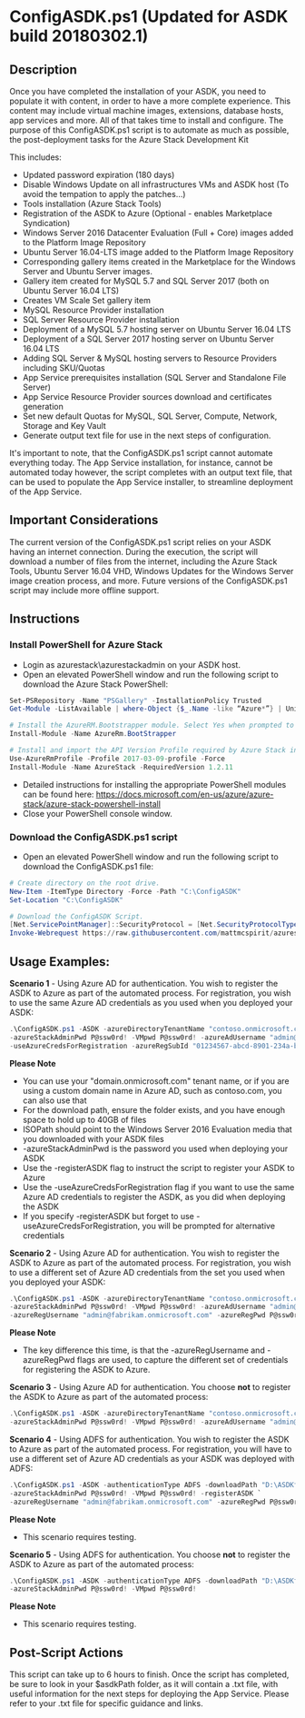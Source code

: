 ConfigASDK.ps1 (Updated for ASDK build 20180302.1)
==============
Description
-----------
Once you have completed the installation of your ASDK, you need to populate it with content, in order to have a more complete experience. This content may include
virtual machine images, extensions, database hosts, app services and more. All of that takes time to install and configure.
The purpose of this ConfigASDK.ps1 script is to automate as much as possible, the post-deployment tasks for the Azure Stack Development Kit

This includes:
* Updated password expiration (180 days)
* Disable Windows Update on all infrastructures VMs and ASDK host (To avoid the tempation to apply the patches...)
* Tools installation (Azure Stack Tools)
* Registration of the ASDK to Azure (Optional - enables Marketplace Syndication)
* Windows Server 2016 Datacenter Evaluation (Full + Core) images added to the Platform Image Repository
* Ubuntu Server 16.04-LTS image added to the Platform Image Repository
* Corresponding gallery items created in the Marketplace for the Windows Server and Ubuntu Server images.
* Gallery item created for MySQL 5.7 and SQL Server 2017 (both on Ubuntu Server 16.04 LTS)
* Creates VM Scale Set gallery item
* MySQL Resource Provider installation
* SQL Server Resource Provider installation
* Deployment of a MySQL 5.7 hosting server on Ubuntu Server 16.04 LTS
* Deployment of a SQL Server 2017 hosting server on Ubuntu Server 16.04 LTS
* Adding SQL Server & MySQL hosting servers to Resource Providers including SKU/Quotas
* App Service prerequisites installation (SQL Server and Standalone File Server)
* App Service Resource Provider sources download and certificates generation
* Set new default Quotas for MySQL, SQL Server, Compute, Network, Storage and Key Vault
* Generate output text file for use in the next steps of configuration.

It's important to note, that the ConfigASDK.ps1 script cannot automate everything today. The App Service installation, for instance, cannot be automated today
however, the script completes with an output text file, that can be used to populate the App Service installer, to streamline deployment of the App Service.

Important Considerations
------------
The current version of the ConfigASDK.ps1 script relies on your ASDK having an internet connection. During the execution, the script will download a number of
files from the internet, including the Azure Stack Tools, Ubuntu Server 16.04 VHD, Windows Updates for the Windows Server image creation process, and more. Future versions
of the ConfigASDK.ps1 script may include more offline support.

Instructions
------------
### Install PowerShell for Azure Stack ###

* Login as azurestack\azurestackadmin on your ASDK host.
* Open an elevated PowerShell window and run the following script to download the Azure Stack PowerShell:

```PowerShell
Set-PSRepository -Name "PSGallery" -InstallationPolicy Trusted
Get-Module -ListAvailable | where-Object {$_.Name -like “Azure*”} | Uninstall-Module

# Install the AzureRM.Bootstrapper module. Select Yes when prompted to install NuGet.
Install-Module -Name AzureRm.BootStrapper

# Install and import the API Version Profile required by Azure Stack into the current PowerShell session.
Use-AzureRmProfile -Profile 2017-03-09-profile -Force
Install-Module -Name AzureStack -RequiredVersion 1.2.11
```

* Detailed instructions for installing the appropriate PowerShell modules can be found here: https://docs.microsoft.com/en-us/azure/azure-stack/azure-stack-powershell-install
* Close your PowerShell console window.

### Download the ConfigASDK.ps1 script ###

* Open an elevated PowerShell window and run the following script to download the ConfigASDK.ps1 file:

```PowerShell
# Create directory on the root drive.
New-Item -ItemType Directory -Force -Path "C:\ConfigASDK"
Set-Location "C:\ConfigASDK"

# Download the ConfigASDK Script.
[Net.ServicePointManager]::SecurityProtocol = [Net.SecurityProtocolType]::Tls12
Invoke-Webrequest https://raw.githubusercontent.com/mattmcspirit/azurestack/master/deployment/ConfigASDK.ps1 -OutFile ConfigASDK.ps1
```

Usage Examples:
-------------

**Scenario 1** - Using Azure AD for authentication. You wish to register the ASDK to Azure as part of the automated process. For registration, you wish to use the same Azure AD credentials
as you used when you deployed your ASDK:

```PowerShell
.\ConfigASDK.ps1 -ASDK -azureDirectoryTenantName "contoso.onmicrosoft.com" -authenticationType AzureAD -downloadPath "D:\ASDKfiles" -ISOPath "D:\WS2016EVALISO.iso" `
-azureStackAdminPwd P@ssw0rd! -VMpwd P@ssw0rd! -azureAdUsername "admin@contoso.onmicrosoft.com" -azureAdPwd P@ssw0rd! -registerASDK `
-useAzureCredsForRegistration -azureRegSubId "01234567-abcd-8901-234a-bcde5678fghi"
```

**Please Note**
* You can use your "domain.onmicrosoft.com" tenant name, or if you are using a custom domain name in Azure AD, such as contoso.com, you can also use that
* For the download path, ensure the folder exists, and you have enough space to hold up to 40GB of files
* ISOPath should point to the Windows Server 2016 Evaluation media that you downloaded with your ASDK files
* -azureStackAdminPwd is the password you used when deploying your ASDK
* Use the -registerASDK flag to instruct the script to register your ASDK to Azure
* Use the -useAzureCredsForRegistration flag if you want to use the same Azure AD credentials to register the ASDK, as you did when deploying the ASDK
* If you specify -registerASDK but forget to use -useAzureCredsForRegistration, you will be prompted for alternative credentials

**Scenario 2** - Using Azure AD for authentication. You wish to register the ASDK to Azure as part of the automated process. For registration, you wish to use a different set of Azure AD credentials from the set you used when you deployed your ASDK:

```PowerShell
.\ConfigASDK.ps1 -ASDK -azureDirectoryTenantName "contoso.onmicrosoft.com" -authenticationType AzureAD -downloadPath "D:\ASDKfiles" -ISOPath "D:\WS2016EVALISO.iso" `
-azureStackAdminPwd P@ssw0rd! -VMpwd P@ssw0rd! -azureAdUsername "admin@contoso.onmicrosoft.com" -azureAdPwd P@ssw0rd! -registerASDK `
-azureRegUsername "admin@fabrikam.onmicrosoft.com" -azureRegPwd P@ssw0rd! -azureRegSubId "01234567-abcd-8901-234a-bcde5678fghi"
```

**Please Note**
* The key difference this time, is that the -azureRegUsername and -azureRegPwd flags are used, to capture the different set of credentials for registering the ASDK to Azure.

**Scenario 3** - Using Azure AD for authentication. You choose **not** to register the ASDK to Azure as part of the automated process:

```PowerShell
.\ConfigASDK.ps1 -ASDK -azureDirectoryTenantName "contoso.onmicrosoft.com" -authenticationType AzureAD -downloadPath "D:\ASDKfiles" -ISOPath "D:\WS2016EVALISO.iso" `
-azureStackAdminPwd P@ssw0rd! -VMpwd P@ssw0rd! -azureAdUsername "admin@contoso.onmicrosoft.com" -azureAdPwd P@ssw0rd!
```


**Scenario 4** - Using ADFS for authentication. You wish to register the ASDK to Azure as part of the automated process. For registration, you will have to use a different set of Azure AD credentials as your ASDK was deployed with ADFS:

```PowerShell
.\ConfigASDK.ps1 -ASDK -authenticationType ADFS -downloadPath "D:\ASDKfiles" -ISOPath "D:\WS2016EVALISO.iso" `
-azureStackAdminPwd P@ssw0rd! -VMpwd P@ssw0rd! -registerASDK `
-azureRegUsername "admin@fabrikam.onmicrosoft.com" -azureRegPwd P@ssw0rd! -azureRegSubId "01234567-abcd-8901-234a-bcde5678fghi"
```

**Please Note**
* This scenario requires testing.

**Scenario 5** - Using ADFS for authentication. You choose **not** to register the ASDK to Azure as part of the automated process:

```PowerShell
.\ConfigASDK.ps1 -ASDK -authenticationType ADFS -downloadPath "D:\ASDKfiles" -ISOPath "D:\WS2016EVALISO.iso" `
-azureStackAdminPwd P@ssw0rd! -VMpwd P@ssw0rd!
```

**Please Note**
* This scenario requires testing.

Post-Script Actions
-------------------
This script can take up to 6 hours to finish.
Once the script has completed, be sure to look in your $asdkPath folder, as it will contain a .txt file, with useful information for the next steps for deploying the App Service.
Please refer to your .txt file for specific guidance and links.
